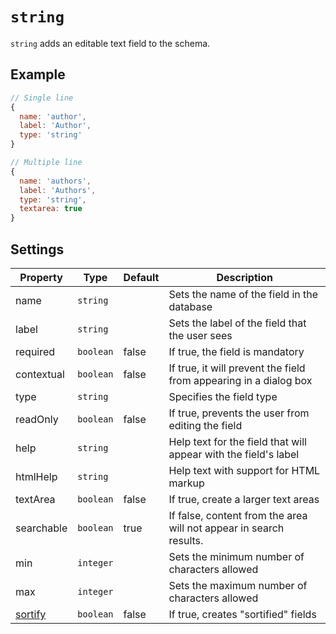 # `string`

`string` adds an editable text field to the schema.

## Example

```javascript
// Single line
{
  name: 'author',
  label: 'Author',
  type: 'string'
}
```

```javascript
// Multiple line
{
  name: 'authors',
  label: 'Authors',
  type: 'string',
  textarea: true
}
```

## Settings

|  Property | Type   | Default | Description | 
|---|---|---|---|
|name | `string` | | Sets the name of the field in the database |
|label | `string` | | Sets the label of the field that the user sees |
|required | `boolean` | false | If true, the field is mandatory |
|contextual | `boolean` | false | If true, it will prevent the field from appearing in a dialog box |
|type | `string` | | Specifies the field type |
|readOnly | `boolean` | false | If true, prevents the user from editing the field |
|help | `string` | | Help text for the field that will appear with the field's label |
|htmlHelp | `string` | | Help text with support for HTML markup |
|textArea | `boolean` | false | If true, create a larger text areas |
|searchable | `boolean` | true | If false, content from the area will not appear in search results. |
|min | `integer` | | Sets the minimum number of characters allowed |
|max | `integer` | | Sets the maximum number of characters allowed |
|[sortify](../properties/sortify.md) | `boolean` | false | If true, creates "sortified" fields |
